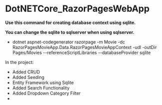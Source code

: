 # DotNETCore_RazorPagesWebApp

**Use this command for creating database context using sqlite.**

**You can change the sqlite to sqlserver when using sqlserver.**

- dotnet aspnet-codegenerator razorpage -m Movie -dc RazorPagesMovieApp.Data.RazorPagesMovieAppContext -udl -outDir Pages/Movies --referenceScriptLibraries --databaseProvider sqlite



In the project:
 - Added CRUD
 - Added Seeding
 - Entity Framework using Sqlite
 - Added Search Functionality
 - Added Dropdown Category Filter
 - 
